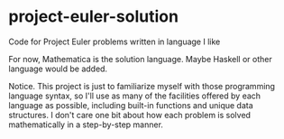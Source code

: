 # project-euler-solution
Code for Project Euler problems written in language I like

For now, Mathematica is the solution language.
Maybe Haskell or other language would be added.

Notice. This project is just to familiarize myself with those programming language syntax,
so I'll use as many of the facilities offered by each language as possible,
including built-in functions and unique data structures.
I don't care one bit about how each problem is solved mathematically in a step-by-step manner.
